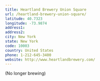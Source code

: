 ```yaml
---
title: Heartland Brewery Union Square
url: /heartland-brewery-union-square/
latitude: 40.7323
longitude: -73.9874
address1: 
address2: 
city: New York
state: New York
code: 10003
country: United States
phone: 1-212-645-3400
website: http://www.heartlandbrewery.com/
---
```

(No longer brewing)
